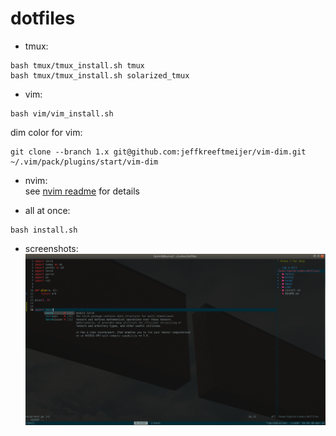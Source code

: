 # dotfiles
- tmux:
```
bash tmux/tmux_install.sh tmux
bash tmux/tmux_install.sh solarized_tmux
```

- vim:
```
bash vim/vim_install.sh
```
dim color for vim:
```
git clone --branch 1.x git@github.com:jeffkreeftmeijer/vim-dim.git ~/.vim/pack/plugins/start/vim-dim
```


- nvim:   
see [nvim readme](nvim/readme.md) for details


- all at once:
```
bash install.sh
```

- screenshots:
![alt text](screenshot.png "nvim with tmux on kitty terminal, coc for python interpreter, git gutter, nerd tree, solarized theme")
